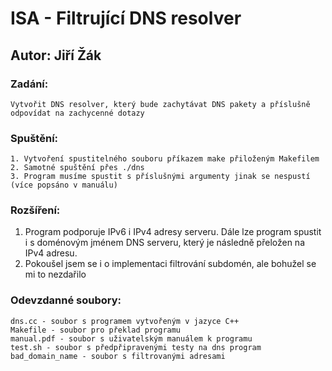 # ISA - Filtrující DNS resolver
## Autor: Jiří Žák

### Zadání:
    Vytvořit DNS resolver, který bude zachytávat DNS pakety a příslušně odpovídat na zachycenné dotazy

### Spuštění:
    1. Vytvoření spustitelného souboru příkazem make přiloženým Makefilem
    2. Samotné spuštění přes ./dns
    3. Program musíme spustit s příslušnými argumenty jinak se nespustí (více popsáno v manuálu)

### Rozšíření:
   1. Program podporuje IPv6 i IPv4 adresy serveru. Dále lze program spustit i s doménovým jménem DNS serveru, který je následně přeložen na IPv4 adresu.
   2. Pokoušel jsem se i o implementaci filtrování subdomén, ale bohužel se mi to nezdařilo

### Odevzdanné soubory:
    dns.cc - soubor s programem vytvořeným v jazyce C++
    Makefile - soubor pro překlad programu
    manual.pdf - soubor s uživatelským manuálem k programu
    test.sh - soubor s předpřipravenými testy na dns program 
    bad_domain_name - soubor s filtrovanými adresami

